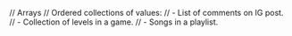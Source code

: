 // Arrays
// Ordered collections of values:
// - List of comments on IG post.
// - Collection of levels in a game.
// - Songs in a playlist.
